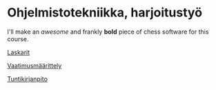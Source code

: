 # Ohjelmistotekniikka, harjoitustyö

I'll make an _awesome_ and frankly **bold** piece of chess software for this course.

[Laskarit](https://github.com/JuhoTurunen/ot-harjoitustyo/tree/main/laskarit)

[Vaatimusmäärittely](https://github.com/JuhoTurunen/ot-harjoitustyo/blob/main/chess_appdokumentaatio/vaatimusmaarittely.md)

[Tuntikirjanpito](https://github.com/JuhoTurunen/ot-harjoitustyo/blob/main/chess_app/dokumentaatio/tuntikirjanpito.md)
